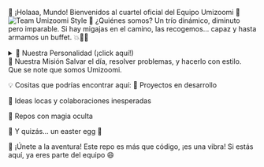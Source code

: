 👋 ¡Holaaa, Mundo!
Bienvenidos al cuartel oficial del Equipo Umizoomi 🚀
<picture> <source media="(prefers-color-scheme: dark)" srcset="https://thumbnails.cbsig.net/CBS_Production_Entertainment_VMS/2020/11/13/1819263555551/NICKELODEON_TEAMUMIZOOMI_202_365775_1920x1080.jpg"> <source media="(prefers-color-scheme: light)" srcset="https://th.bing.com/th/id/OIP.sF4EI0U8jBDD1CP7nOpG0gHaGL?rs=1&pid=ImgDetMain"> <img alt="Team Umizoomi Style" src="https://th.bing.com/th/id/OIP.i3NspWFgohVBB541m8csCwHaNK?rs=1&pid=ImgDetMain"> </picture>
🧠 ¿Quiénes somos?
Un trío dinámico, diminuto pero imparable. Si hay migajas en el camino, las recogemos...
capaz y hasta armamos un buffet. 💥🍌🍞

<details>
<summary>🌟 Nuestra Personalidad (¡click aquí!)</summary>

<br>

| 💎 Miembro | 🌈 Personalidad                                |
|------------|-----------------------------------------------|
| **Xander** | "¡Dejenme las sobras, tengo hambre!" – Hambriento 💪 |
| **Andrea** | "La hija emo" – Oscura pero adorable 🖤🌧️     |
| **Jocelyn**| "Los vaqueros pa’ mi bolsa" – 100% flow 🤠👜   |

</details>
🎯 Nuestra Misión
Salvar el día, resolver problemas, y hacerlo con estilo.
Que se note que somos Umizoomi.

💡 Cositas que podrías encontrar aquí:
🚧 Proyectos en desarrollo

💬 Ideas locas y colaboraciones inesperadas

📂 Repos con magia oculta

🧩 Y quizás... un easter egg 👀

🚀 ¡Únete a la aventura!
Este repo es más que código, ¡es una vibra! Si estás aquí, ya eres parte del equipo 😄
